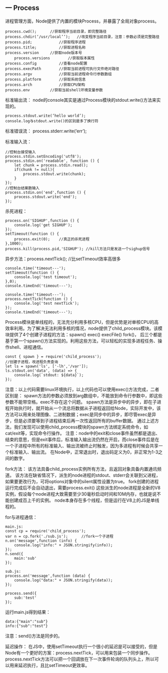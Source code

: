 ## 一 Process	
进程管理方面，Node提供了内置的模块Process，并暴露了全局对象process。
```
process.cwd();		//获取程序当前目录，即完整路径
process.chdir(‘/usr/local’’);	//改变程序当前目录，注意：参数必须是完整路径
process.pid;			//获取程序进程
process.title;			//获取进程名称
process.version		//获取node版本号
	process.versions		//获取版本属性
process.config			//查看node配置
process.execPath		//获取当前进程可执行文件绝对路径
process.argv			//获取当前进程命令行参数数组
process.platform		//获取系统信息
process.arch			//获取CPU架构
process.env			//获取当前shell环境变量参数
```
标准输出流：
node的console其实是通过Process模块的stdout.write()方法来实现的。
```
process.stdout.write(‘hello world’);
console.log与stdout.write()的区别是多了换行符
```
标准错误流：
process.stderr.write(‘err’);

标准输入流：
```
//控制台接受输入
process.stdin.setEncoding('utf8');
process.stdin.on('readable', function () {
    let chunk = process.stdin.read();
    if(chunk != null){
        process.stdout.write(chunk);
    }
});
//控制台结案数输入
process.stdin.on('end',function () {
    process.stdout.write('end');
});
```


杀死进程：
```
process.on('SIGHUP',function () {
    console.log('get SIGHUP');
});
setTimeout(function () {
    process.exit(0);    //真正的杀死进程
},1000);
process.kill(process.pid,'SIGHUP'); //kill方法只是发送一个sighup信号
```

异步方法：process.nextTick();	//比setTimeout效率高很多
```
console.time('timeout---');
setTimeout(function () {
    console.log('test timeout');
},0);
console.timeEnd('timeout---');

console.time('timeout---');
process.nextTick(function () {
    console.log('test nextTick');
});
console.timeEnd('timeout---');
```
Process模块是单线程的，无法充分利用多核CPU，但是优势是对单核CPU的高效率利用。为了解决无法利用多核的情况，node提供了child_process模块。该模块提供了4个创建子进程的方法：spawn() exec() execFile() fork()， 后三个都是基于第一个spawn()方法实现的。利用这些方法，可以轻松的实现多进程任务、操作shell、进程通信。
```
const { spawn } = require('child_process');
//创建子进程，改进程负责查询
let ls = spawn('ls', ['-lh','/var']);   
ls.stdout.on('data', (data) => {
    console.log(`stdout: ${data}`);
});
```
注意：以上代码需要linux环境执行，以上代码也可以使用exec()方法完成，二者区别是：
spawn方法的参数必须放到arg数组中，不能放到命令行参数中，即这些参数不能带空格。exec不存在这个问题。
spawn方法是异步中的异步，即在子进程开始执行时，就开始从一个流总将数据从子进程返回给Node，实际开发中，该方法可以用来处理图像、二进制数据；exec是同步中的异步，即尽管exec是异步，但是必须要等到子进程结束后再一次性返回所有的buffer数据。
通过上述方法，我们发现可以使用child_process模块的spawn方法绑定系统命令，如cat/exit等，实现命令行操作。
注意：node中的exit和close事件虽然都是退出、结束的意思，但是exit事件后，标准输入输出流仍然在开启，而close事件后是在一个子进程中所有的标准输入、输出流被终止时触发，因为多进程有时候会共享一个标准输入、输出流。
在Node中，正常退出时，退出码定义为0，非正常为1-3之间的数字。

fork方法：
该方法具备child_process实例所有方法，且返回对象具备内置通讯频道。
该方法在缺省情况下，派生的node进程的stdout、stderr会关联到父进程，如果要更改行为，可将options对象中的silent属性设置为true。
fork创建的进程运行完成后不会自动退出，需要process.exit()
这些派生的node进程是全新的V8实例，假设每个node进程大致需要至少30毫秒启动时间和10M内存，也就是说不能创建成百上千的实例。
node本身存在多个线程，但是运行在V8上的JS是单线程的。 


for与进程通信：
```
main.js:
const cp = require('child_process');
var n = cp.fork('./sub.js');      //fork一个子进程
n.on('message',function (info) {
    console.log("info:" + JSON.stringify(info));
});
n.send({
    main:'sub'
});

sub.js:
process.on('message',function (data) {
    console.log("data:" + JSON.stringify(data));
});

process.send({
    sub:'test'
});
```
运行main.js得到结果：
```
data:{"main":"sub"}
info:{"sub":"test"}
```
注意：send()方法是同步的。


延迟操作：
在JS中，使用setTimeout执行一个很小的延迟是可以接受的，但是Node有一个更好的方案：process.nextTick，可以用来包装一个同步操作。
process.nextTick方法可以把一个回调放在下一次事件轮询的队列头上，所以可以用来延迟执行，且比setTimeout更效率。
